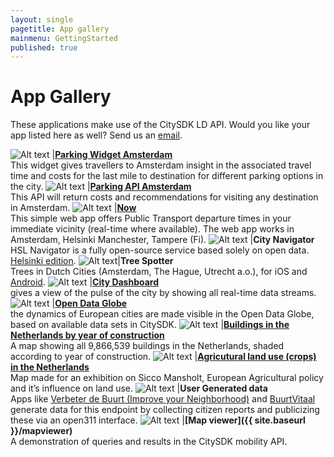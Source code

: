 ```yaml
---
layout: single
pagetitle: App gallery
mainmenu: GettingStarted
published: true
---
```


[//]: # (This may be the most platform independent comment)

# App Gallery
These applications make use of the CitySDK LD API. Would you like your app listed here as well? Send us an [email](mailto:citysdk@waag.org).

![Alt text](http://dev.citysdk.waag.org//img/waag-small.png) |**[Parking Widget Amsterdam](http://parkeerwidget.yume.nl/widget/)**<br/>This widget gives travellers to Amsterdam insight in the associated travel time and costs for the last mile to destination for different parking options in the city.
![Alt text](http://dev.citysdk.waag.org//img/europa.png) |**[Parking API Amsterdam](http://divvapi.parkshark.nl/)**<br/> This API will return costs and recommendations for visiting any destination in Amsterdam.
![Alt text](http://dev.citysdk.waag.org//img/europa.png) |**[Now](http://citysdk.waag.org/now/)**<br/>This simple web app offers Public Transport departure times in your immediate vicinity (real-time where available). The web app works in Amsterdam, Helsinki Manchester, Tampere (Fi).
![Alt text](http://dev.citysdk.waag.org//img/europa.png) |**City Navigator**<br/> HSL Navigator is a fully open-source service based solely on open data. [Helsinki edition](http://dev.hsl.fi/navigator-proto/).
![Alt text](http://dev.citysdk.waag.org//img/europa.png)|**Tree Spotter**<br/> Trees in Dutch Cities (Amsterdam, The Hague, Utrecht a.o.), for iOS and [Android](https://play.google.com/store/apps/details?id=nl.twocoolmonkeys.opendata.bomenspotter.amsterdam).
![Alt text](http://dev.citysdk.waag.org//img/europa.png) |**[City Dashboard](http://citydashboard.waag.org/)**<br/> gives a view of the pulse of the city by showing all real-time data streams.
![Alt text](http://dev.citysdk.waag.org//img/europa.png) |**[Open Data Globe](http://citysdk.waag.org/visualisation/)**<br/> the dynamics of European cities are made visible in the Open Data Globe, based on available data sets in CitySDK. 
![Alt text](http://dev.citysdk.waag.org//img/europa.png) |**[Buildings in the Netherlands by year of construction](http://citysdk.waag.org/buildings/)**<br/>A map showing all 9,866,539 buildings in the Netherlands, shaded according to year of construction.
![Alt text](http://dev.citysdk.waag.org//img/europa.png) |**[Agricutural land use (crops) in the Netherlands](https://waagsociety.github.io/mansholt/)** <br/>Map made for an exhibition on Sicco Mansholt, European Agricultural policy and it’s influence on land use.
![Alt text](http://dev.citysdk.waag.org//img/europa.png) |**User Generated data** <br/>Apps like [Verbeter de Buurt (Improve your Neighborhood)](http://www.verbeterdebuurt.nl/)  and [BuurtVitaal](http://www.buurtvitaal.nl) generate data for this endpoint by collecting citizen reports and publicizing these via an open311 interface.
![Alt text](http://dev.citysdk.waag.org//img/citysdk-small.png) |**[Map viewer]({{ site.baseurl }}/mapviewer)**<br/>A demonstration of queries and results in the CitySDK mobility API.